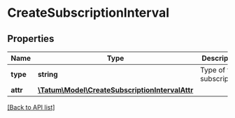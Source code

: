 # CreateSubscriptionInterval

## Properties

Name | Type | Description | Notes
------------ | ------------- | ------------- | -------------
**type** | **string** | Type of the subscription. |
**attr** | [**\Tatum\Model\CreateSubscriptionIntervalAttr**](CreateSubscriptionIntervalAttr.md) |  |

[[Back to API list]](../../README.md#api-endpoints)
